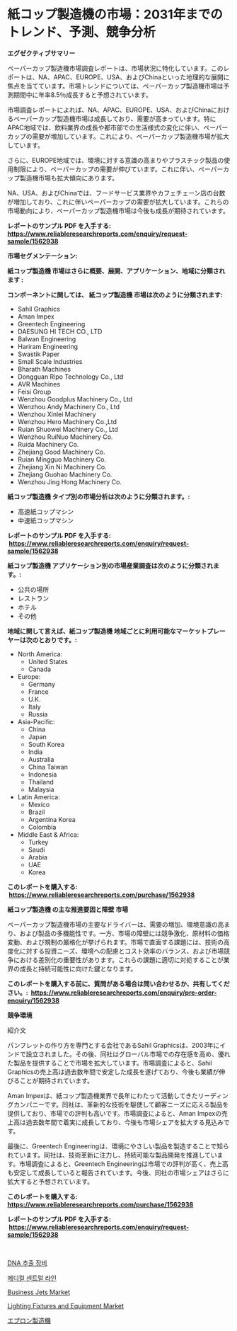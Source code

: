 <p><h1>紙コップ製造機の市場：2031年までのトレンド、予測、競争分析</h1></p><p><strong>エグゼクティブサマリー</strong></p>
<p><p>ペーパーカップ製造機市場調査レポートは、市場状況に特化しています。このレポートは、NA、APAC、EUROPE、USA、およびChinaといった地理的な展開に焦点を当てています。市場トレンドについては、ペーパーカップ製造機市場は予測期間中に年率8.5％成長すると予想されています。</p><p>市場調査レポートによれば、NA、APAC、EUROPE、USA、およびChinaにおけるペーパーカップ製造機市場は成長しており、需要が高まっています。特にAPAC地域では、飲料業界の成長や都市部での生活様式の変化に伴い、ペーパーカップの需要が増加しています。これにより、ペーパーカップ製造機市場が拡大しています。</p><p>さらに、EUROPE地域では、環境に対する意識の高まりやプラスチック製品の使用制限により、ペーパーカップの需要が伸びています。これに伴い、ペーパーカップ製造機市場も拡大傾向にあります。</p><p>NA、USA、およびChinaでは、フードサービス業界やカフェチェーン店の台数が増加しており、これに伴いペーパーカップの需要が拡大しています。これらの市場動向により、ペーパーカップ製造機市場は今後も成長が期待されています。</p></p>
<p><strong>レポートのサンプル PDF を入手する: <a href="https://www.reliableresearchreports.com/enquiry/request-sample/1562938">https://www.reliableresearchreports.com/enquiry/request-sample/1562938</a></strong></p>
<p><strong>市場セグメンテーション:</strong></p>
<p><strong> 紙コップ製造機 市場はさらに概要、展開、アプリケーション、地域に分類されます :</strong></p>
<p><strong>コンポーネントに関しては、 紙コップ製造機 市場は次のように分類されます: &nbsp;</strong></p>
<p><ul><li>Sahil Graphics</li><li>Aman Impex</li><li>Greentech Engineering</li><li>DAESUNG HI TECH CO., LTD</li><li>Balwan Engineering</li><li>Hariram Engineering</li><li>Swastik Paper</li><li>Small Scale Industries</li><li>Bharath Machines</li><li>Dongguan Ripo Technology Co., Ltd</li><li>AVR Machines</li><li>Feisi Group</li><li>Wenzhou Goodplus Machinery Co., Ltd</li><li>Wenzhou Andy Machinery Co., Ltd</li><li>Wenzhou Xinlei Machinery</li><li>Wenzhou Hero Machinery Co.,Ltd</li><li>Ruian Shuowei Machinery Co., Ltd</li><li>Wenzhou RuiNuo Machinery Co.</li><li>Ruida Machinery Co.</li><li>Zhejiang Good Machinery Co.</li><li>Ruian Mingguo Machinery Co.</li><li>Zhejiang Xin Ni Machinery Co.</li><li>Zhejiang Guohao Machinery Co.</li><li>Wenzhou Jing Hong Machinery Co.</li></ul></p>
<p><strong> 紙コップ製造機 タイプ別の市場分析は次のように分類されます。:</strong></p>
<p><ul><li>高速紙コップマシン</li><li>中速紙コップマシン</li></ul></p>
<p><strong>レポートのサンプル PDF を入手する: &nbsp;<a href="https://www.reliableresearchreports.com/enquiry/request-sample/1562938">https://www.reliableresearchreports.com/enquiry/request-sample/1562938</a></strong></p>
<p><strong> 紙コップ製造機 アプリケーション別の市場産業調査は次のように分類されます。:</strong></p>
<p><ul><li>公共の場所</li><li>レストラン</li><li>ホテル</li><li>その他</li></ul></p>
<p><strong>地域に関して言えば、紙コップ製造機 地域ごとに利用可能なマーケットプレーヤーは次のとおりです。:</strong></p>
<p><ul>
    <li>
        North America:
        <ul>
            <li>United States</li>
            <li>Canada</li>
        </ul>
    </li>
    <li>
        Europe:
        <ul>
            <li>Germany</li>
            <li>France</li>
            <li>U.K.</li>
            <li>Italy</li>
            <li>Russia</li>
        </ul>
    </li>
    <li>
        Asia-Pacific:
        <ul>
            <li>China</li>
            <li>Japan</li>
            <li>South Korea</li>
            <li>India</li>
            <li>Australia</li>
            <li>China Taiwan</li>
            <li>Indonesia</li>
            <li>Thailand</li>
            <li>Malaysia</li>
        </ul>
    </li>
    <li>
        Latin America:
        <ul>
            <li>Mexico</li>
            <li>Brazil</li>
            <li>Argentina Korea</li>
            <li>Colombia</li>
        </ul>
    </li>
    <li>
        Middle East & Africa:
        <ul>
            <li>Turkey</li>
            <li>Saudi</li>
            <li>Arabia</li>
            <li>UAE</li>
            <li>Korea</li>
        </ul>
    </li>
    </ul></p>
<p><strong>このレポートを購入する: &nbsp;<a href="https://www.reliableresearchreports.com/purchase/1562938">https://www.reliableresearchreports.com/purchase/1562938</a></strong></p>
<p><strong>紙コップ製造機 の主な推進要因と障壁 市場</strong></p>
<p><p>ペーパーカップ製造機市場の主要なドライバーは、需要の増加、環境意識の高まり、および製品の多機能性です。一方、市場の障壁には競争激化、原材料の価格変動、および規制の厳格化が挙げられます。市場で直面する課題には、技術の高度化に対する投資ニーズ、環境への配慮とコスト効率のバランス、および市場競争における差別化の重要性があります。これらの課題に適切に対処することが業界の成長と持続可能性に向けた鍵となります。</p></p>
<p><strong>このレポートを購入する前に、質問がある場合は問い合わせるか、共有してください。:&nbsp; <a href="https://www.reliableresearchreports.com/enquiry/pre-order-enquiry/1562938">https://www.reliableresearchreports.com/enquiry/pre-order-enquiry/1562938</a></strong></p>
<p><strong>競争環境</strong></p>
<p><p>紹介文</p><p>パンフレットの作り方を専門とする会社であるSahil Graphicsは、2003年にインドで設立されました。その後、同社はグローバル市場での存在感を高め、優れた製品を提供することで市場を拡大しています。市場調査によると、Sahil Graphicsの売上高は過去数年間で安定した成長を遂げており、今後も業績が伸びることが期待されています。</p><p>Aman Impexは、紙コップ製造機業界で長年にわたって活動してきたリーディングカンパニーです。同社は、革新的な技術を駆使して顧客ニーズに応える製品を提供しており、市場での評判も高いです。市場調査によると、Aman Impexの売上高は過去数年間で着実に成長しており、今後も市場シェアを拡大する見込みです。</p><p>最後に、Greentech Engineeringは、環境にやさしい製品を製造することで知られています。同社は、技術革新に注力し、持続可能な製品開発を推進しています。市場調査によると、Greentech Engineeringは市場での評判が高く、売上高も安定して成長していると報告されています。今後、同社の市場シェアはさらに拡大すると予想されています。</p></p>
<p><strong>このレポートを購入する: &nbsp; <a href="https://www.reliableresearchreports.com/purchase/1562938">https://www.reliableresearchreports.com/purchase/1562938</a></strong></p>
<p><strong>レポートのサンプル PDF を入手する: &nbsp;<a href="https://www.reliableresearchreports.com/enquiry/request-sample/1562938">https://www.reliableresearchreports.com/enquiry/request-sample/1562938</a></strong><strong></strong></p>
<p>&nbsp;</p>
<p><p><a href="https://github.com/idcefvhkdut6/Market-Research-Report-List-1/blob/main/73934224635.md">DNA 추출 장비</a></p><p><a href="https://github.com/vsap75a286l/Market-Research-Report-List-1/blob/main/36053414636.md">메디컬 센트럴 라인</a></p><p><a href="https://scarlet-rocket-c63.notion.site/Business-Jets-Market-Size-Share-Trends-Analysis-Report-By-Material-By-Type-By-End-user-By-Regi-08b79fd522f54a27b0440eb35043451c">Business Jets Market</a></p><p><a href="https://issuu.com/reportprime-2/docs/lighting-fixtures-and-equipment-market-size-2030.p">Lighting Fixtures and Equipment Market</a></p><p><a href="https://github.com/joaejkdzgyljvo6/Market-Research-Report-List-1/blob/main/21340645063.md">エプロン製造機</a></p></p>